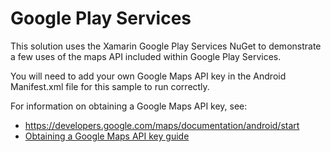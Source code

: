 Google Play Services
====================

This solution uses the Xamarin Google Play Services NuGet to demonstrate a few uses of
the maps API included within Google Play Services.

You will need to add your own Google Maps API key
in the Android Manifest.xml file for this sample to run correctly.

For information on obtaining a Google Maps API key, see:

<ul>
  <li><a href="https://developers.google.com/maps/documentation/android/start">https://developers.google.com/maps/documentation/android/start</a></li>
  <li><a href="http://developer.xamarin.com/Android/Guides/Platform_Features/Maps_and_Location/Obtaining_a_Google_Maps_API_Key">Obtaining a Google Maps API key guide</a></li>
</ul>
  
